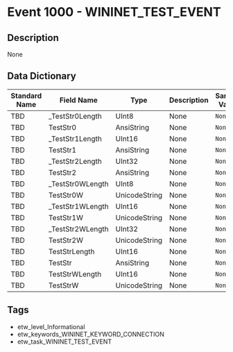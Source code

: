 # Event 1000 - WININET_TEST_EVENT

## Description
None

## Data Dictionary
|Standard Name|Field Name|Type|Description|Sample Value|
|---|---|---|---|---|
|TBD|_TestStr0Length|UInt8|None|`None`|
|TBD|TestStr0|AnsiString|None|`None`|
|TBD|_TestStr1Length|UInt16|None|`None`|
|TBD|TestStr1|AnsiString|None|`None`|
|TBD|_TestStr2Length|UInt32|None|`None`|
|TBD|TestStr2|AnsiString|None|`None`|
|TBD|_TestStr0WLength|UInt8|None|`None`|
|TBD|TestStr0W|UnicodeString|None|`None`|
|TBD|_TestStr1WLength|UInt16|None|`None`|
|TBD|TestStr1W|UnicodeString|None|`None`|
|TBD|_TestStr2WLength|UInt32|None|`None`|
|TBD|TestStr2W|UnicodeString|None|`None`|
|TBD|TestStrLength|UInt16|None|`None`|
|TBD|TestStr|AnsiString|None|`None`|
|TBD|TestStrWLength|UInt16|None|`None`|
|TBD|TestStrW|UnicodeString|None|`None`|

## Tags
* etw_level_Informational
* etw_keywords_WININET_KEYWORD_CONNECTION
* etw_task_WININET_TEST_EVENT